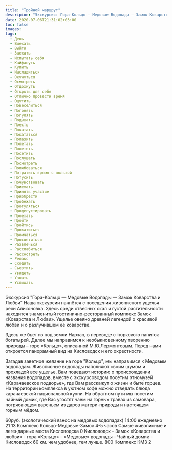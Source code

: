 ```yaml
---
title: "Тройной маршрут"
descripion: "Экскурсия: Гора-Кольцо — Медовые Водопады — Замок Коварства и Любви"
date: 2020-07-06T21:31:02+03:00
toc: false
images:
tags:
  - День
  - Выехать
  - Выйти
  - Заехать
  - Испытать себя
  - Кайфануть
  - Купить
  - Насладиться
  - Окунуться
  - Осмотреть
  - Отдохнуть
  - Открыть для себя
  - Отлично провести время
  - Ощутить
  - Повеселиться
  - Погонять
  - Погулять
  - Подышать
  - Поесть
  - Покатать 
  - Покататься
  - Полазить
  - Полетать
  - Полететь
  - Посетить
  - Послушать 
  - Посмотреть
  - Полюбоваться
  - Потратить время с пользой
  - Потусить
  - Почувствовать
  - Приехать
  - Принять участие
  - Приобрести
  - Пробежать
  - Прогуляться
  - Продегустировать
  - Проехать
  - Пройти 
  - Пройтись
  - Прокатиться
  - Промчаться
  - Просветиться
  - Развлечься
  - Расслабиться
  - Рассмотреть
  - Релакс
  - Сходить
  - Съезтить
  - Увидеть
  - Узнать
  - Услышать 
---
```


Экскурсия "Гора-Кольцо — Медовые Водопады — Замок Коварства и Любви" 
Наша экскурсии начнётся с посещения живописного ущелья реки Аликоновка.
Здесь среди отвесных скал и густой растительности находится знаменитый гостинично-ресторанный комплекс Замок «Коварства и Любви». Ущелье овеяно древней легендой о красивой любви и о разлучившем ее коварстве. 

Здесь же бьет из под земли Нарзан, в переводе с тюркского напиток богатырей. 
Далее мы направимся к необыкновенному творению природы – горе «Кольцо», описанной М.Ю.Лермонтовым. Перед нами откроется панорамный вид на Кисловодск и его окрестности. 

Загадав заветное желание на горе "Кольцо", мы направимся к Медовым водопадам.
Живописные водопады наполняют своим шумом и прохладой все ущелье.
Вам поведают историю о происхождении названия водопадов, вместе с экскурсоводом посетим этномузей «Карачаевское подворье», где Вам расскажут о жизни и быте горцев. На территории комплекса в уютном кофе можно отведать блюда карачаевской национальной кухни.
На обратном пути мы посетим чайный домик, где Вас угостят чаем на горных травах из самовара, потрясающем вареньем из даров матери-природы и настоящем горным мёдом.

60руб. (экологический взнос на медовых водопадах) 14:00 ежедневно 21 13 Комплекс Кольцо-Медовые-Замок 4-5 часов Самые живописные и легендарные места Кисловодска 0 Кисловодск – Замок «Коварства и любви» - гора «Кольцо» – «Медовые» водопады – Чайный домик - Кисловодск 60 км. чем удобнее, тем лучше. 800 Комплекс КМЗ 2 
